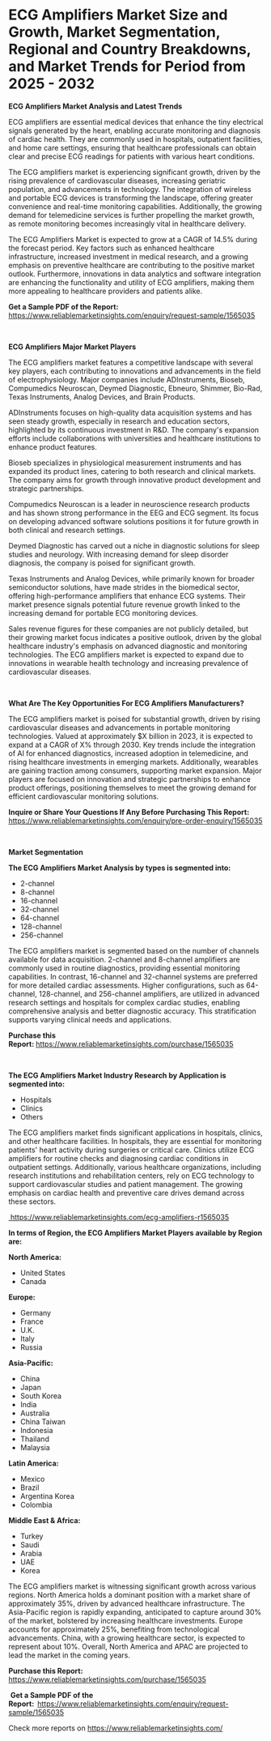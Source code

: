 <p><h1>ECG Amplifiers Market Size and Growth, Market Segmentation, Regional and Country Breakdowns, and Market Trends for Period from 2025 -  2032</h1></p><p><strong>ECG Amplifiers Market Analysis and Latest Trends</strong></p>
<p><p>ECG amplifiers are essential medical devices that enhance the tiny electrical signals generated by the heart, enabling accurate monitoring and diagnosis of cardiac health. They are commonly used in hospitals, outpatient facilities, and home care settings, ensuring that healthcare professionals can obtain clear and precise ECG readings for patients with various heart conditions.</p><p>The ECG amplifiers market is experiencing significant growth, driven by the rising prevalence of cardiovascular diseases, increasing geriatric population, and advancements in technology. The integration of wireless and portable ECG devices is transforming the landscape, offering greater convenience and real-time monitoring capabilities. Additionally, the growing demand for telemedicine services is further propelling the market growth, as remote monitoring becomes increasingly vital in healthcare delivery.</p><p>The ECG Amplifiers Market is expected to grow at a CAGR of 14.5% during the forecast period. Key factors such as enhanced healthcare infrastructure, increased investment in medical research, and a growing emphasis on preventive healthcare are contributing to the positive market outlook. Furthermore, innovations in data analytics and software integration are enhancing the functionality and utility of ECG amplifiers, making them more appealing to healthcare providers and patients alike.</p></p>
<p><strong>Get a Sample PDF of the Report:&nbsp;</strong> <a href="https://www.reliablemarketinsights.com/enquiry/request-sample/1565035?utm_campaign=2888&utm_medium=2&utm_source=Github&utm_content=ia&utm_term=04032025&utm_id=ecg-amplifiers">https://www.reliablemarketinsights.com/enquiry/request-sample/1565035</a></p>
<p>&nbsp;</p>
<p><strong>ECG Amplifiers Major Market Players</strong></p>
<p><p>The ECG amplifiers market features a competitive landscape with several key players, each contributing to innovations and advancements in the field of electrophysiology. Major companies include ADInstruments, Bioseb, Compumedics Neuroscan, Deymed Diagnostic, Ebneuro, Shimmer, Bio-Rad, Texas Instruments, Analog Devices, and Brain Products.</p><p>ADInstruments focuses on high-quality data acquisition systems and has seen steady growth, especially in research and education sectors, highlighted by its continuous investment in R&D. The company's expansion efforts include collaborations with universities and healthcare institutions to enhance product features.</p><p>Bioseb specializes in physiological measurement instruments and has expanded its product lines, catering to both research and clinical markets. The company aims for growth through innovative product development and strategic partnerships.</p><p>Compumedics Neuroscan is a leader in neuroscience research products and has shown strong performance in the EEG and ECG segment. Its focus on developing advanced software solutions positions it for future growth in both clinical and research settings.</p><p>Deymed Diagnostic has carved out a niche in diagnostic solutions for sleep studies and neurology. With increasing demand for sleep disorder diagnosis, the company is poised for significant growth.</p><p>Texas Instruments and Analog Devices, while primarily known for broader semiconductor solutions, have made strides in the biomedical sector, offering high-performance amplifiers that enhance ECG systems. Their market presence signals potential future revenue growth linked to the increasing demand for portable ECG monitoring devices.</p><p>Sales revenue figures for these companies are not publicly detailed, but their growing market focus indicates a positive outlook, driven by the global healthcare industry's emphasis on advanced diagnostic and monitoring technologies. The ECG amplifiers market is expected to expand due to innovations in wearable health technology and increasing prevalence of cardiovascular diseases.</p></p>
<p>&nbsp;</p>
<p><strong>What Are The Key Opportunities For ECG Amplifiers Manufacturers?</strong></p>
<p><p>The ECG amplifiers market is poised for substantial growth, driven by rising cardiovascular diseases and advancements in portable monitoring technologies. Valued at approximately $X billion in 2023, it is expected to expand at a CAGR of X% through 2030. Key trends include the integration of AI for enhanced diagnostics, increased adoption in telemedicine, and rising healthcare investments in emerging markets. Additionally, wearables are gaining traction among consumers, supporting market expansion. Major players are focused on innovation and strategic partnerships to enhance product offerings, positioning themselves to meet the growing demand for efficient cardiovascular monitoring solutions.</p></p>
<p><strong>Inquire or Share Your Questions If Any Before Purchasing This Report:</strong> <a href="https://www.reliablemarketinsights.com/enquiry/pre-order-enquiry/1565035?utm_campaign=2888&utm_medium=2&utm_source=Github&utm_content=ia&utm_term=04032025&utm_id=ecg-amplifiers">https://www.reliablemarketinsights.com/enquiry/pre-order-enquiry/1565035</a></p>
<p>&nbsp;</p>
<p><strong>Market Segmentation</strong></p>
<p><strong>The ECG Amplifiers Market Analysis by types is segmented into:</strong></p>
<p><ul><li>2-channel</li><li>8-channel</li><li>16-channel</li><li>32-channel</li><li>64-channel</li><li>128-channel</li><li>256-channel</li></ul></p>
<p><p>The ECG amplifiers market is segmented based on the number of channels available for data acquisition. 2-channel and 8-channel amplifiers are commonly used in routine diagnostics, providing essential monitoring capabilities. In contrast, 16-channel and 32-channel systems are preferred for more detailed cardiac assessments. Higher configurations, such as 64-channel, 128-channel, and 256-channel amplifiers, are utilized in advanced research settings and hospitals for complex cardiac studies, enabling comprehensive analysis and better diagnostic accuracy. This stratification supports varying clinical needs and applications.</p></p>
<p><strong>Purchase this Report:&nbsp;</strong><a href="https://www.reliablemarketinsights.com/purchase/1565035?utm_campaign=2888&utm_medium=2&utm_source=Github&utm_content=ia&utm_term=04032025&utm_id=ecg-amplifiers">https://www.reliablemarketinsights.com/purchase/1565035</a></p>
<p>&nbsp;</p>
<p><strong>The ECG Amplifiers Market Industry Research by Application is segmented into:</strong></p>
<p><ul><li>Hospitals</li><li>Clinics</li><li>Others</li></ul></p>
<p><p>The ECG amplifiers market finds significant applications in hospitals, clinics, and other healthcare facilities. In hospitals, they are essential for monitoring patients' heart activity during surgeries or critical care. Clinics utilize ECG amplifiers for routine checks and diagnosing cardiac conditions in outpatient settings. Additionally, various healthcare organizations, including research institutions and rehabilitation centers, rely on ECG technology to support cardiovascular studies and patient management. The growing emphasis on cardiac health and preventive care drives demand across these sectors.</p></p>
<p><a href="https://www.reliablemarketinsights.com/ecg-amplifiers-r1565035?utm_campaign=2888&utm_medium=2&utm_source=Github&utm_content=ia&utm_term=04032025&utm_id=ecg-amplifiers">&nbsp;https://www.reliablemarketinsights.com/ecg-amplifiers-r1565035</a></p>
<p><strong>In terms of Region, the ECG Amplifiers Market Players available by Region are:</strong></p>
<p>
    <p> <strong> North America: </strong>
        <ul>
            <li>United States</li>
            <li>Canada</li>
        </ul>
        </p> 
    <p> <strong> Europe: </strong>
        <ul>
            <li>Germany</li>
            <li>France</li>
            <li>U.K.</li>
            <li>Italy</li>
            <li>Russia</li>
        </ul>
        </p> 
    <p> <strong> Asia-Pacific: </strong>
        <ul>
            <li>China</li>
            <li>Japan</li>
            <li>South Korea</li>
            <li>India</li>
            <li>Australia</li>
            <li>China Taiwan</li>
            <li>Indonesia</li>
            <li>Thailand</li>
            <li>Malaysia</li>
        </ul>
        </p> 
    <p> <strong> Latin America: </strong>
        <ul>
            <li>Mexico</li>
            <li>Brazil</li>
            <li>Argentina Korea</li>
            <li>Colombia</li>
        </ul>
        </p> 
    <p> <strong> Middle East & Africa: </strong>
        <ul>
            <li>Turkey</li>
            <li>Saudi</li>
            <li>Arabia</li>
            <li>UAE</li>
            <li>Korea</li>
        </ul>
    </p>
    </p>
<p><p>The ECG amplifiers market is witnessing significant growth across various regions. North America holds a dominant position with a market share of approximately 35%, driven by advanced healthcare infrastructure. The Asia-Pacific region is rapidly expanding, anticipated to capture around 30% of the market, bolstered by increasing healthcare investments. Europe accounts for approximately 25%, benefiting from technological advancements. China, with a growing healthcare sector, is expected to represent about 10%. Overall, North America and APAC are projected to lead the market in the coming years.</p></p>
<p><strong>Purchase this Report: </strong><a href="https://www.reliablemarketinsights.com/purchase/1565035?utm_campaign=2888&utm_medium=2&utm_source=Github&utm_content=ia&utm_term=04032025&utm_id=ecg-amplifiers">https://www.reliablemarketinsights.com/purchase/1565035</a></p>
<p>&nbsp;<strong>Get a Sample PDF of the Report:&nbsp;&nbsp;</strong><a href="https://www.reliablemarketinsights.com/enquiry/request-sample/1565035?utm_campaign=2888&utm_medium=2&utm_source=Github&utm_content=ia&utm_term=04032025&utm_id=ecg-amplifiers">https://www.reliablemarketinsights.com/enquiry/request-sample/1565035</a></p>
<p><strong></strong></p>
<p>Check more reports on <a href="https://www.reliablemarketinsights.com/?utm_campaign=2888&utm_medium=2&utm_source=Github&utm_content=ia&utm_term=04032025&utm_id=ecg-amplifiers">https://www.reliablemarketinsights.com/</a></p>